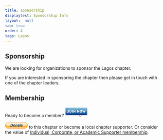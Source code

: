 ```yaml
---
title: sponsorship
displaytext: Sponsorship Info
layout:  null
tab: true
order: 4
tags: Lagos
---
```


## Sponsorship

We are looking for organizations to sponsor the Lagos chapter.

If you are interested in sponsoring the chapter then please get in touch
with one of the chapter leaders.

## Membership

Ready to become a member? <a href="https://owasp.org/membership/" target="_blank"><img src="assets/images/75px-Join_Now_BlueIcon.jpeg" alt=""/></a>

<a href="https://owasp.org/donate/" target="_blank"><img src="assets/images/Btn_donate_SM.gif" alt=""/></a> to this
chapter or become a local chapter supporter. Or consider the value of [
Individual, Corporate, or Academic Supporter
membership](https://owasp.org/membership/). 



